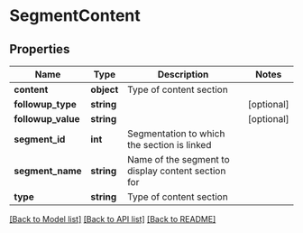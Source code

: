 # SegmentContent

## Properties

Name | Type | Description | Notes
------------ | ------------- | ------------- | -------------
**content** | **object** | Type of content section |
**followup_type** | **string** |  | [optional]
**followup_value** | **string** |  | [optional]
**segment_id** | **int** | Segmentation to which the section is linked |
**segment_name** | **string** | Name of the segment to display content section for |
**type** | **string** | Type of content section |

[[Back to Model list]](../../README.md#models) [[Back to API list]](../../README.md#endpoints) [[Back to README]](../../README.md)
